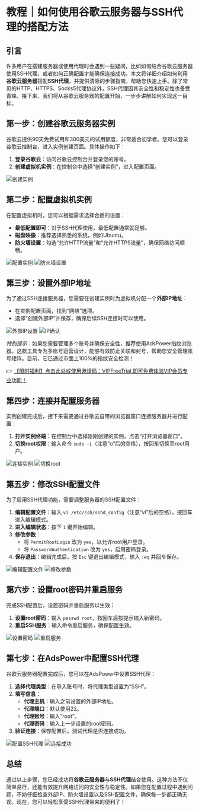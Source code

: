 # 教程｜如何使用谷歌云服务器与SSH代理的搭配方法

## 引言

许多用户在搭建服务器或使用代理时会遇到一些疑问，比如如何结合谷歌云服务器使用SSH代理，或者如何正确配置才能确保连接成功。本文将详细介绍如何利用**谷歌云服务器**搭配**SSH代理**，并提供清晰的步骤指南，帮助您快速上手。除了常见的HTTP、HTTPS、Socks5代理协议外，SSH代理因其安全性和稳定性也备受青睐。接下来，我们将从谷歌云服务器的配置开始，一步步讲解如何实现这一目标。

## 第一步：创建谷歌云服务器实例

谷歌云提供90天免费试用和300美元的试用额度，非常适合初学者。您可以登录谷歌云控制台，进入实例创建页面。具体操作如下：

1. **登录谷歌云**：访问谷歌云控制台并登录您的账号。
2. **创建虚拟机实例**：在控制台中选择“创建实例”，进入配置页面。

![创建实例](https://miro.medium.com/v2/resize:fit:1400/format:webp/0*crURdSYNgZ5WnUkJ)

## 第二步：配置虚拟机实例

在配置虚拟机时，您可以根据需求选择合适的设置：

- **最低配置即可**：对于SSH代理使用，最低配置通常就足够。
- **磁盘映像**：推荐选择熟悉的系统，例如Ubuntu。
- **防火墙设置**：勾选“允许HTTP流量”和“允许HTTPS流量”，确保网络访问顺畅。

![配置实例](https://miro.medium.com/v2/resize:fit:1400/format:webp/0*h_w5JIYBkn7nC3Ta)
![防火墙设置](https://miro.medium.com/v2/resize:fit:1400/format:webp/0*cqQDfZIaDKVp902Z)

## 第三步：设置外部IP地址

为了通过SSH连接服务器，您需要在创建实例时为虚拟机分配一个**外部IP地址**：

- 在实例配置页面，找到“网络”选项。
- 选择“创建外部IP”并保存，确保后续SSH连接时可以使用。

![外部IP设置](https://miro.medium.com/v2/resize:fit:1400/format:webp/0*7iRgmHqf0xcPKkcM)
![IP确认](https://miro.medium.com/v2/resize:fit:1400/format:webp/0*G47_0s2L5ze0-jFe)

*特别提示*：如果您需要管理多个账号并确保安全性，推荐使用AdsPower指纹浏览器。这款工具专为多账号运营设计，能够有效防止关联和封号，帮助您安全管理账号矩阵。目前，它已通过市面上100%的指纹安全检测！

👉 [【限时福利】点击此处或使用邀请码：VIPFreeTrial 即可免费体验VIP会员专业功能！](https://bit.ly/adspower_free)

## 第四步：连接并配置服务器

实例创建完成后，接下来需要通过谷歌云自带的浏览器窗口连接服务器并进行配置：

1. **打开实例终端**：在控制台中选择刚刚创建的实例，点击“打开浏览器窗口”。
2. **切换root权限**：输入命令 `sudo -i`（注意“o”后的空格），按回车切换至root用户。

![连接实例](https://miro.medium.com/v2/resize:fit:1400/format:webp/0*Nr8MEzZVh57Vx10l)
![切换root](https://miro.medium.com/v2/resize:fit:1400/format:webp/0*K5O3dD-4XApTzRws)

## 第五步：修改SSH配置文件

为了启用SSH代理功能，需要调整服务器的SSH配置文件：

1. **编辑配置文件**：输入 `vi /etc/ssh/sshd_config`（注意“vi”后的空格），按回车进入编辑模式。
2. **进入编辑状态**：按下 `i` 键开始编辑。
3. **修改参数**：
   - 将 `PermitRootLogin` 改为 `yes`，以允许root用户登录。
   - 将 `PasswordAuthentication` 改为 `yes`，启用密码登录。
4. **保存退出**：编辑完成后，按 `Esc` 键退出编辑模式，输入 `:wq` 并回车保存。

![编辑配置文件](https://miro.medium.com/v2/resize:fit:1400/format:webp/0*xvYANtQ9OvLPdfdD)
![修改参数](https://miro.medium.com/v2/resize:fit:1400/format:webp/0*zZwpYxUFBTGwGbTM)

## 第六步：设置root密码并重启服务

完成SSH配置后，设置密码并重启服务以生效：

1. **设置root密码**：输入 `passwd root`，按回车后按提示输入新密码。
2. **重启SSH服务**：输入命令重启服务，确保配置生效。

![设置密码](https://miro.medium.com/v2/resize:fit:1400/format:webp/0*XiuFrIj3FNvGX5LZ)
![重启服务](https://miro.medium.com/v2/resize:fit:1400/format:webp/0*RbuCLu3l1ge5fsJS)

## 第七步：在AdsPower中配置SSH代理

谷歌云服务器配置完成后，您可以在AdsPower中设置SSH代理：

1. **选择代理类型**：在导入账号时，将代理类型设置为“SSH”。
2. **填写信息**：
   - **代理主机**：输入之前设置的外部IP地址。
   - **代理端口**：默认使用22。
   - **代理账号**：输入“root”。
   - **代理密码**：输入上一步设置的root密码。
3. **验证连接**：保存配置后，测试代理是否连接成功。

![配置SSH代理](https://miro.medium.com/v2/resize:fit:1400/format:webp/0*IZ3UQ_gqs3MNFmfu)
![连接成功](https://miro.medium.com/v2/resize:fit:1400/format:webp/0*lVDM0vigg6hz5RGk)

## 总结

通过以上步骤，您已经成功将**谷歌云服务器**与**SSH代理**结合使用。这种方法不仅简单易行，还能有效提升网络访问的安全性与稳定性。如果您在配置过程中遇到问题，不妨仔细检查外部IP、防火墙设置以及SSH配置文件，确保每一步都正确无误。现在，您可以轻松享受SSH代理带来的便利了！